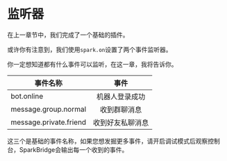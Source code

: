 # 监听器

在上一章节中，我们完成了一个基础的插件。

或许你有注意到，我们使用`spark.on`设置了两个事件监听器。

你一定想知道都有什么事件可以监听，在这一章，我将告诉你。

| 事件名称       |      事件     |  
| ------------- | :-----------: | 
| bot.online     | 机器人登录成功 |
| message.group.normal      |  收到群聊消息    | 
| message.private.friend |  收到好友私聊消息   |


这三个是基础的事件名称，如果您想发掘更多事件，请开启调试模式后观察控制台，SparkBridge会输出每一个收到的事件。